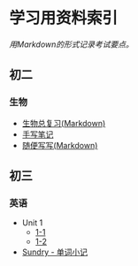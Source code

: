 # 学习用资料索引
_用Markdown的形式记录考试要点。_  

## 初二
### 生物

- [生物总复习(Markdown)](https://duckduckstudio.github.io/Articles/#/学习资料/生物)
- [手写笔记](https://duckduckstudio.github.io/Articles/#/学习资料/手写笔记)
- [随便写写(Markdown)](https://duckduckstudio.github.io/Articles/#/学习资料/生物/随便写写)

## 初三
### 英语

- Unit 1
  - [1-1](https://duckduckstudio.github.io/Articles/#/学习资料/英语/初三/Unit1/1-1)
  - [1-2](https://duckduckstudio.github.io/Articles/#/学习资料/英语/初三/Unit1/1-2)
- [Sundry - 单词小记](https://duckduckstudio.github.io/Articles/#/学习资料/英语/单词小记)

